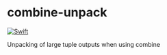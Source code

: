 # combine-unpack

[![Swift](https://github.com/richard-clements/combine-unpack/actions/workflows/swift.yml/badge.svg)](https://github.com/richard-clements/combine-unpack/actions/workflows/swift.yml)

Unpacking of large tuple outputs when using combine
